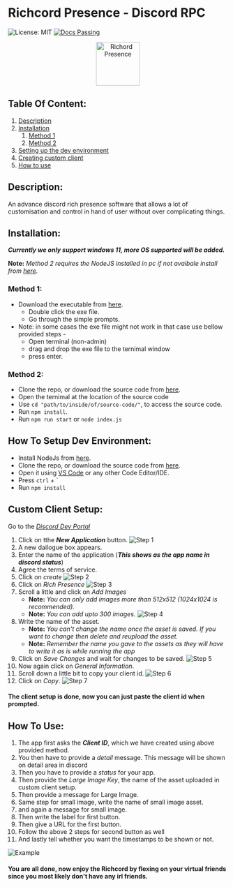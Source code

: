 # Richcord Presence - Discord RPC

![License: MIT](https://img.shields.io/badge/License-MIT-yellow.svg)
[![Docs Passing](https://img.shields.io/badge/Docs-Passing-brightgreen.svg)](https://github.com/SpoiledUnknown/Richcord-Presence)

<div style="text-align:center;">
   <img src="./assets/Richcord.png" alt="Richord Presence" width="100px">
</div>



## Table Of Content:
1. [Description](#description)
2. [Installation](#installation)
   1. [Method 1](#method-1)
   2. [Method 2](#method-2)
3. [Setting up the dev environment](#how-to-setup-dev-environment)
4. [Creating custom client](#custom-client-setup)
5. [How to use](#how-to-use)

## Description:

 An advance discord rich presence software that allows a lot of customisation and control in hand of user without over complicating things.

 ## Installation:

***Currently we only support windows 11, more OS supported will be added.***

**Note:** *Method 2 requires the NodeJS installed in pc if not avaibale install from [here](https://nodejs.org/en/download/).*

### Method 1:

- Download the executable from [here](https://github.com/SpoiledUnknown/Richcord-Presence/releases/tag/v1.0.2).
   - Double click the exe file.
   - Go through the simple prompts.
 - Note: in some cases the exe file might not work in that case use bellow provided steps -
    - Open terminal (non-admin)
    - drag and drop the exe file to the ternimal window
    - press enter.
### Method 2:
- Clone the repo, or download the source code from [here](https://github.com/SpoiledUnknown/Richcord-Presence/releases/tag/v1.0.2).
- Open the ternimal at the location of the source code
- Use `cd "path/to/inside/of/source-code/"`, to access the source code.
- Run `npm install`.
- Run `npm run start` or `node index.js`

## How To Setup Dev Environment:
- Install NodeJs from [here](https://nodejs.org/en/download/).
 - Clone the repo, or download the source code from [here](https://github.com/SpoiledUnknown/Richcord-Presence/releases/tag/v1.0.2).
 - Open it using [VS Code](https://code.visualstudio.com/download) or any other Code Editor/IDE.
- Press `ctrl` + `
- Run `npm install`
  
## Custom Client Setup:

Go to the *[Discord Dev Portal](https://discord.com/developers/applications)*


1. Click on tthe ***New Application*** button. 
![Step 1](/assets/step%201.png)
2. A new dailogue box appears.
3. Enter the name of the application (***This shows as the app name in discord status***)
4. Agree the terms of service.
5. Click on *create*
![Step 2](/assets/step%202.png)
6. Click on *Rich Presence*
![Step 3](/assets/step%203.png)
7. Scroll a little and click on *Add Images*
   - **Note:** *You can only add images more than 512x512 (1024x1024 is recommended).*
   - **Note:** *You can add upto 300 images.*
![Step 4](/assets/step%204.png)
8. Write the name of the asset.
   - **Note:** *You can't change the name once the asset is saved. If you want to change then delete and reupload the asset.*
   - **Note:** *Remember the name you gave to the assets as they will have to write it as is while running the app*
9. Click on *Save Changes* and wait for changes to be saved.
![Step 5](/assets/step%205.png)
10. Now again click on *General Information*.
11. Scroll down a little bit to copy your client id.
![Step 6](/assets/step%206.png)
12. Click on *Copy*.
![Step 7](/assets/step%207.png)

#### The client setup is done, now you can just paste the client id when prompted.

## How To Use:
1. The app first asks the ***Client ID***, which we have created using above provided method.
2. You then have to provide a *detail* message. This message will be shown on detail area in discord
3. Then you have to provide a *status* for your app.
4.   Then provide the *Large Image Key*, the name of the asset uploaded in custom client setup.
5.   Then provide a message for Large Image.
6.   Same step for small image, write the name of small image asset.
7.   and again a message for small image.
8.   Then write the label for first button.
9.   Then give a URL for the first button.
10.   Follow the above 2 steps for second button as well
11.   And lastly tell whether you want the timestamps to be shown or not.
  
![Example](/assets/example.png)
#### You are all done, now enjoy the Richcord by flexing on your virtual friends since you most likely don't have any irl friends.
